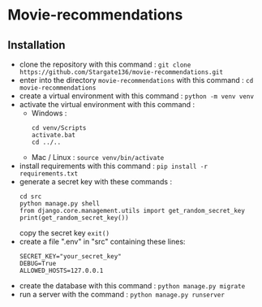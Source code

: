 # Movie-recommendations

## Installation
- clone the repository with this command :
    ```git clone https://github.com/Stargate136/movie-recommendations.git```
- enter into the directory `movie-recommendations` with this command :
    ```cd movie-recommendations```
- create a virtual environment with this command :
    ```python -m venv venv```
- activate the virtual environment with this command :
    - Windows : 
        ```
        cd venv/Scripts
        activate.bat
        cd ../..
      ```
    - Mac / Linux : ```source venv/bin/activate```
- install requirements with this command :
    ```pip install -r requirements.txt```
- generate a secret key with these commands :
    ```
    cd src
    python manage.py shell
    from django.core.management.utils import get_random_secret_key
    print(get_random_secret_key())
    ```
    copy the secret key
    ```exit()```
- create a file ".env" in "src" containing these lines:
    ```
    SECRET_KEY="your_secret_key"
    DEBUG=True
    ALLOWED_HOSTS=127.0.0.1
    ```
- create the database with this command :
    ```python manage.py migrate```
- run a server with the command :
    ```python manage.py runserver```
